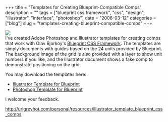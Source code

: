 +++
title = "Templates for Creating Blueprint-Compatible Comps"
description = ""
tags = ["blueprint css framework", "css", "design", "illustrator", "interface", "photoshop"]
date = "2008-03-12"
categories = ["blog"]
slug = "templates-creating-blueprint-compatible-comps"
+++



<p><img src="http://urlgreyhot.com/files/illustrator/blueprint-comp-ai.png" class="notebook-image" /><br />
I've created Adobe Photoshop and Illustrator templates for creating comps that work with Olav Bjorkoy's <a href="http://code.google.com/p/blueprintcss/">Blueprint CSS Framework</a>. The templates are simply documents with guides based on the 24 units provided by Blueprint. The background image of the grid is also provided with a layer to show unit numbers if you like, and the Illustrator document shows a fake comp to demonstrate positioning on the grid.</p>
<p>You may download the templates here:</p>
<ul>
<li><a href="http://urlgreyhot.com/personal/resources/illustrator_template_blueprint_css_comps">Illustrator Template for Blueprint</a></li>
<li><a href="http://urlgreyhot.com/personal/resources/photoshop_template_blueprint_css_comps">Photoshop Template for Blueprint</a></li>
</ul>
<p>I welcome your feedback.</p>
    
  <a href="http://urlgreyhot.com/personal/resources/illustrator_template_blueprint_css_comps">http://urlgreyhot.com/personal/resources/illustrator_template_blueprint_css_comps</a>
